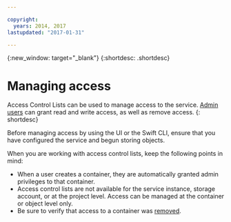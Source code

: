 ```yaml
---

copyright:
  years: 2014, 2017
lastupdated: "2017-01-31"

---
```

{:new_window: target="_blank"}
{:shortdesc: .shortdesc}



# Managing access

Access Control Lists can be used to manage access to the service. [Admin users](/docs/services/ObjectStorage/os_access_types.html) can grant read and write access, as well as remove access.
{: shortdesc}

Before managing access by using the UI or the Swift CLI, ensure that you have configured the service and begun storing objects.

When you are working with access control lists, keep the following points in mind:
  * When a user creates a container, they are automatically granted admin privileges to that container.
  * Access control lists are not available for the service instance, storage account, or at the project level. Access can be managed at the container or object level only.
  * Be sure to verify that access to a container was [removed](/docs/services/ObjectStorage/os_remove_access.html).
